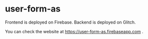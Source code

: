 # user-form-as

Frontend is deployed on Firebase.
Backend is deployed on Glitch.

You can check the website at https://user-form-as.firebaseapp.com .
